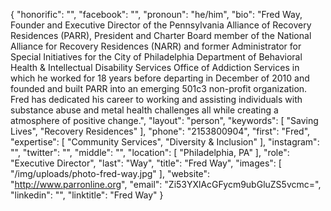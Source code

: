 {
  "honorific": "",
  "facebook": "",
  "pronoun": "he/him",
  "bio": "Fred Way, Founder and Executive Director of the Pennsylvania Alliance of Recovery Residences (PARR), President and Charter Board member of the National Alliance for Recovery Residences (NARR) and former Administrator for Special Initiatives for the City of Philadelphia Department of Behavioral Health & Intellectual Disability Services Office of Addiction Services in which he worked for 18 years before departing in December of 2010 and founded and built PARR into an emerging 501c3 non-profit organization. Fred has dedicated his career to working and assisting individuals with substance abuse and metal health challenges all while creating a atmosphere of positive change.",
  "layout": "person",
  "keywords": [
    "Saving Lives",
    "Recovery Residences"
  ],
  "phone": "2153800904",
  "first": "Fred",
  "expertise": [
    "Community Services",
    "Diversity & Inclusion"
  ],
  "instagram": "",
  "twitter": "",
  "middle": "",
  "location": [
    "Philadelphia, PA"
  ],
  "role": "Executive Director",
  "last": "Way",
  "title": "Fred Way",
  "images": [
    "/img/uploads/photo-fred-way.jpg"
  ],
  "website": "http://www.parronline.org",
  "email": "Zi53YXlAcGFycm9ubGluZS5vcmc=",
  "linkedin": "",
  "linktitle": "Fred Way"
}
